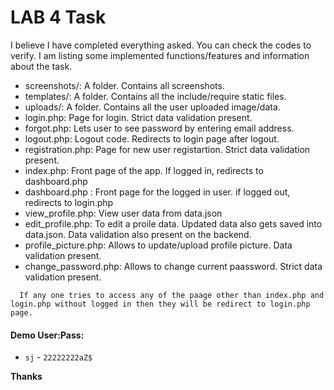 # LAB 4 Task

I believe I have completed everything asked. You can check the codes to verify. I am listing some implemented functions/features and information about the task.

- screenshots/: A folder. Contains all screenshots.
- templates/: A folder. Contains all the include/require static files.
- uploads/: A folder. Contains all the user uploaded image/data.
- login.php: Page for login. Strict data validation present.
- forgot.php: Lets user to see password by entering email address.
- logout.php: Logout code. Redirects to login page after logout.
- registration.php: Page for new user registartion. Strict data validation present.
- index.php: Front page of the app. If logged in, redirects to dashboard.php
- dashboard.php : Front page for the logged in user. if logged out, redirects to login.php
- view_profile.php: View user data from data.json
- edit_profile.php: To edit a proile data. Updated data also gets saved into data.json. Data validation also present on the backend.
- profile_picture.php: Allows to update/upload profile picture. Data validation present.
- change_password.php: Allows to change current paassword. Strict data validation present.
```
  If any one tries to access any of the paage other than index.php and login.php without logged in then they will be redirect to login.php page.
```

#### Demo User:Pass:
* `sj` - `22222222aZ$`

**Thanks**